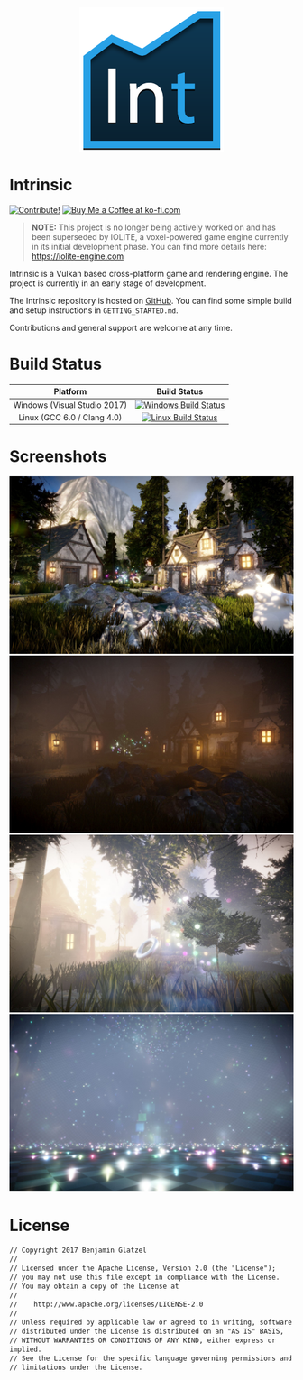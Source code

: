 <p align="center">
<img src="IntrinsicEd/media/logo_small.png"/>
</p>

# Intrinsic

[![Contribute!](https://img.shields.io/badge/contributions-welcome-brightgreen.svg?style=flat)](https://github.com/begla/Intrinsic/issues) <a href='https://ko-fi.com/A815CV2' target='_blank'><img height='20' style='border:0px;height:20px;' src='https://az743702.vo.msecnd.net/cdn/kofi1.png?v=0' border='0' alt='Buy Me a Coffee at ko-fi.com' /></a>

> **NOTE:** This project is no longer being actively worked on and has been superseded by IOLITE, a voxel-powered game engine currently in its initial development phase. You can find more details here: <https://iolite-engine.com>

Intrinsic is a Vulkan based cross-platform game and rendering engine. The project is currently in an early stage of development.

The Intrinsic repository is hosted on [GitHub](http://www.github.com/begla/Intrinsic). You can find some simple build and setup instructions in `GETTING_STARTED.md`.

Contributions and general support are welcome at any time.

# Build Status

| Platform | Build Status |
|:--------:|:------------:|
| Windows (Visual Studio 2017) | [![Windows Build Status](https://ci.appveyor.com/api/projects/status/eevcf6gfm77309ud?svg=true)](https://ci.appveyor.com/project/begla/intrinsic) |
| Linux (GCC 6.0 / Clang 4.0) | [![Linux Build Status](https://travis-ci.org/begla/Intrinsic.svg?branch=master)](https://travis-ci.org/begla/Intrinsic) |

# Screenshots

![Intrinsic](media/screenshot_0.jpg)
![IntrinsicEd](media/screenshot_1.jpg)
![IntrinsicEd](media/screenshot_3.jpg)
![IntrinsicEd](media/screenshot_2.jpg)

# License

```
// Copyright 2017 Benjamin Glatzel
//
// Licensed under the Apache License, Version 2.0 (the "License");
// you may not use this file except in compliance with the License.
// You may obtain a copy of the License at
//
//    http://www.apache.org/licenses/LICENSE-2.0
//
// Unless required by applicable law or agreed to in writing, software
// distributed under the License is distributed on an "AS IS" BASIS,
// WITHOUT WARRANTIES OR CONDITIONS OF ANY KIND, either express or implied.
// See the License for the specific language governing permissions and
// limitations under the License.
```
